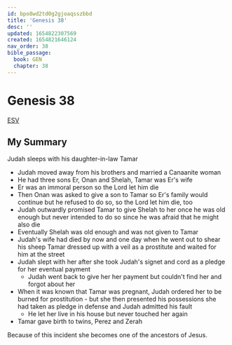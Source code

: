 ```yaml
---
id: bpo8wd2td0g2gjoaqsszbbd
title: 'Genesis 38'
desc: ''
updated: 1654822307569
created: 1654821646124
nav_order: 38
bible_passage:
  book: GEN
  chapter: 38
---
```


# Genesis 38

[ESV](https://www.biblegateway.com/passage/?search=genesis+38&version=ESV)

## My Summary

Judah sleeps with his daughter-in-law Tamar
- Judah moved away from his brothers and married a Canaanite woman
- He had three sons Er, Onan and Shelah, Tamar was Er's wife
- Er was an immoral person so the Lord let him die
- Then Onan was asked to give a son to Tamar so Er's family would continue but he refused to do so, so the Lord let him
  die, too
- Judah outwardly promised Tamar to give Shelah to her once he was old enough but never intended to do so since he was
  afraid that he might also die
- Eventually Shelah was old enough and was not given to Tamar
- Judah's wife had died by now and one day when he went out to shear his sheep Tamar dressed up with a veil as a
  prostitute and waited for him at the street
- Judah slept with her after she took Judah's signet and cord as a pledge for her eventual payment
  - Judah went back to give her her payment but couldn't find her and forgot about her
- When it was known that Tamar was pregnant, Judah ordered her to be burned for prostitution - but she then presented
  his possessions she had taken as pledge in defense and Judah admitted his fault
  - He let her live in his house but never touched her again
- Tamar gave birth to twins, Perez and Zerah

Because of this incident she becomes one of the ancestors of Jesus.
